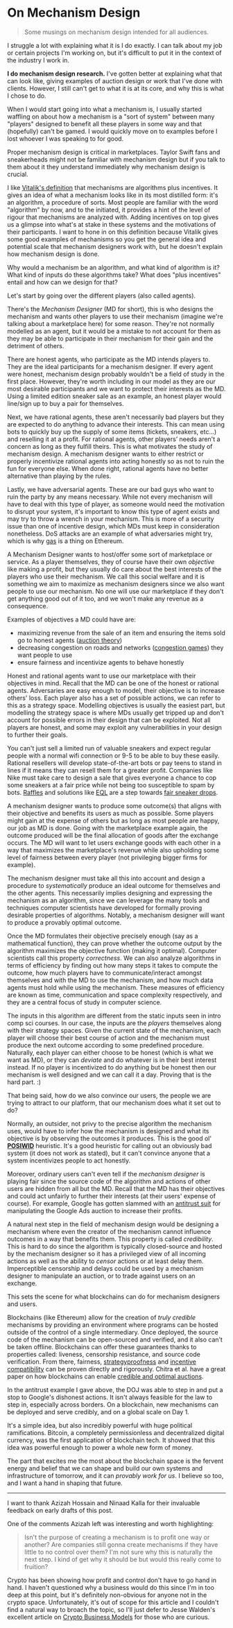 # On Mechanism Design

> Some musings on mechanism design intended for all audiences.

I struggle a lot with explaining what it is I do exactly. I can talk about my job or certain projects I'm working on, but it's difficult to put it in the context of the industry I work in.

**I do mechanism design research.** I've gotten better at explaining what that can look like, giving examples of auction design or work that I've done with clients. However, I still can't get to what it is at its core, and why this is what I chose to do.

When I would start going into what a mechanism is, I usually started waffling on about how a mechanism is a "sort of system" between many "players" designed to benefit all these players in some way and that (hopefully) can't be gamed. I would quickly move on to examples before I lost whoever I was speaking to for good.

Proper mechanism design is critical in marketplaces. Taylor Swift fans and sneakerheads might not be familiar with mechanism design but if you talk to them about it they understand immediately why mechanism design is crucial.

I like [Vitalik's definition](https://nakamoto.com/credible-neutrality/) that mechanisms are algorithms plus incentives. It gives an idea of what a mechanism looks like in its most distilled form: it's an algorithm, a procedure of sorts. Most people are familiar with the word "algorithm" by now, and to the initiated, it provides a hint of the level of rigour that mechanisms are analyzed with. Adding incentives on top gives us a glimpse into what's at stake in these systems and the motivations of their participants. I want to hone in on this definition because Vitalik gives some good examples of mechanisms so you get the general idea and potential scale that mechanism designers work with, but he doesn't explain how mechanism design is done.

Why would a mechanism be an algorithm, and what kind of algorithm is it? What kind of inputs do these algorithms take? What does "plus incentives" entail and how can we design for that?

Let's start by going over the different players (also called agents).

There's the _Mechanism Designer_ (MD for short), this is who designs the mechanism and wants other players to use their mechanism (imagine we're talking about a marketplace here) for some reason. They're not normally modelled as an agent, but it would be a mistake to not account for them as they may be able to participate in their mechanism for their gain and the detriment of others.

There are honest agents, who participate as the MD intends players to. They are the ideal participants for a mechanism designer. If every agent were honest, mechanism design probably wouldn't be a field of study in the first place. However, they're worth including in our model as they are our most desirable participants and we want to protect their interests as the MD. Using a limited edition sneaker sale as an example, an honest player would line/sign up to buy a pair for themselves.

Next, we have rational agents, these aren't necessarily bad players but they are expected to do anything to advance their interests. This can mean using bots to quickly buy up the supply of some items (tickets, sneakers, etc...) and reselling it at a profit. For rational agents, other players’ needs aren't a concern as long as they fulfill theirs. This is what motivates the study of mechanism design. A mechanism designer wants to either restrict or properly incentivize rational agents into acting honestly so as not to ruin the fun for everyone else. When done right, rational agents have no better alternative than playing by the rules.

Lastly, we have adversarial agents. These are our bad guys who want to ruin the party by any means necessary. While not every mechanism will have to deal with this type of player, as someone would need the motivation to disrupt your system, it's important to know this type of agent exists and may try to throw a wrench in your mechanism. This is more of a security issue than one of incentive design, which MDs must keep in consideration nonetheless. DoS attacks are an example of what adversaries might try, which is why [gas](https://ethereum.org/en/developers/docs/gas/) is a thing on Ethereum.

A Mechanism Designer wants to host/offer some sort of marketplace or service. As a player themselves, they of course have their own _objective_ like making a profit, but they usually do care about the best interests of the players who use their mechanism. We call this social welfare and it is something we aim to maximize as mechanism designers since we also want people to use our mechanism. No one will use our marketplace if they don't get anything good out of it too, and we won't make any revenue as a consequence.

Examples of objectives a MD could have are:

- maximizing revenue from the sale of an item and ensuring the items sold go to honest agents ([auction theory](https://en.wikipedia.org/wiki/Auction_theory))
- decreasing congestion on roads and networks ([congestion games](https://en.wikipedia.org/wiki/Congestion_game)) they want people to use
- ensure fairness and incentivize agents to behave honestly

Honest and rational agents want to use our marketplace with their objectives in mind. Recall that the MD can be one of the honest or rational agents. Adversaries are easy enough to model, their objective is to increase others' loss. Each player also has a set of possible actions, we can refer to this as a strategy space. Modelling objectives is usually the easiest part, but modelling the strategy space is where MDs usually get tripped up and don't account for possible errors in their design that can be exploited. Not all players are honest, and some may exploit any vulnerabilities in your design to further their goals.

You can't just sell a limited run of valuable sneakers and expect regular people with a normal wifi connection or 9-5 to be able to buy these easily. Rational resellers will develop state-of-the-art bots or pay teens to stand in lines if it means they can resell them for a greater profit. Companies like Nike must take care to design a sale that gives everyone a chance to cop some sneakers at a fair price while not being too susceptible to spam by bots. [Raffles](https://queue-it.com/blog/sneaker-raffles/) and solutions like [EQL](https://www.eql.com/) are a step towards [fair sneaker drops](./sneakers.html).

A mechanism designer wants to produce some outcome(s) that aligns with their objective and benefits its users as much as possible. Some players might gain at the expense of others but as long as most people are happy, our job as MD is done. Going with the marketplace example again, the outcome produced will be the final allocation of goods after the exchange occurs. The MD will want to let users exchange goods with each other in a way that maximizes the marketplace's revenue while also upholding some level of fairness between every player (not privileging bigger firms for example).

The mechanism designer must take all this into account and design a procedure to _systematically_ produce an ideal outcome for themselves and the other agents. This necessarily implies designing and expressing the mechanism as an algorithm, since we can leverage the many tools and techniques computer scientists have developed for formally proving desirable properties of algorithms. Notably, a mechanism designer will want to produce a provably optimal outcome.

Once the MD formulates their objective precisely enough (say as a mathematical function), they can prove whether the outcome output by the algorithm maximizes the objective function (making it optimal). Computer scientists call this property _correctness_. We can also analyze algorithms in terms of efficiency by finding out how many steps it takes to compute the outcome, how much players have to communicate/interact amongst themselves and with the MD to use the mechanism, and how much data agents must hold while using the mechanism. These measures of efficiency are known as time, communication and space complexity respectively, and they are a central focus of study in computer science.

The inputs in this algorithm are different from the static inputs seen in intro comp sci courses. In our case, the inputs are the _players_ themselves along with their strategy spaces. Given the current state of the mechanism, each player will choose their best course of action and the mechanism must produce the next outcome according to some predefined procedure. Naturally, each player can either choose to be honest (which is what we want as MD), or they can _deviate_ and do whatever is in their best interest instead. If no player is incentivized to do anything but be honest then our mechanism is well designed and we can call it a day. Proving that is the hard part. :)

That being said, how do we also convince our users, the people we are trying to attract to our platform, that our mechanism does what it set out to do?

Normally, an outsider, not privy to the precise algorithm the mechanism uses, would have to infer how the mechanism is designed and what its objective is by observing the outcomes it produces. This is the good ol' [**POSIWID**](https://en.wikipedia.org/wiki/The_purpose_of_a_system_is_what_it_does) heuristic. It's a good heuristic for calling out an obviously bad system (it does not work as stated), but it can't convince anyone that a system incentivizes people to act honestly.

Moreover, ordinary users can't even tell if the _mechanism designer_ is playing fair since the source code of the algorithm and actions of other users are hidden from all but the MD. Recall that the MD has their objectives and could act unfairly to further their interests (at their users' expense of course). For example, Google has gotten slammed with an [antitrust suit](https://www.justice.gov/opa/pr/justice-department-sues-google-monopolizing-digital-advertising-technologies) for manipulating the Google Ads auction to increase their profits.

A natural next step in the field of mechanism design would be designing a mechanism where even the creator of the mechanism cannot influence outcomes in a way that benefits them. This property is called _credibility_. This is hard to do since the algorithm is typically closed-source and hosted by the mechanism designer so it has a privileged view of all incoming actions as well as the ability to _censor_ actions or at least delay them. Imperceptible censorship and delays could be used by a mechanism designer to manipulate an auction, or to trade against users on an exchange.

This sets the scene for what blockchains can do for mechanism designers and users.

Blockchains (like Ethereum) allow for the creation of _truly credible_ mechanisms by providing an environment where programs can be hosted outside of the control of a single intermediary. Once deployed, the source code of the mechanism can be open-sourced and verified, and it also can’t be taken offline. Blockchains can offer these guarantees thanks to properties called: liveness, censorship resistance, and source code verification. From there, fairness, [strategyproofness](https://en.wikipedia.org/wiki/Strategyproofness) and [incentive compatibility](https://en.wikipedia.org/wiki/Incentive_compatibility) can be proven directly and rigorously. Chitra et al. have a great paper on how blockchains can enable [credible and optimal auctions](https://eprint.iacr.org/2023/114.pdf).

In the antitrust example I gave above, the DOJ was able to step in and put a stop to Google's dishonest actions. It isn't always feasible for the law to step in, especially across borders. On a blockchain, new mechanisms can be deployed and serve credibly, and on a global scale on Day 1.

It's a simple idea, but also incredibly powerful with huge political ramifications. Bitcoin, a completely permissionless and decentralized digital currency, was the first application of blockchain tech. It showed that this idea was powerful enough to power a whole new form of money.

The part that excites me the most about the blockchain space is the fervent energy and belief that we can shape and build our own systems and infrastructure of tomorrow, and it can _provably work for us_. I believe so too, and I want a hand in shaping that future.

---

I want to thank Azizah Hossain and Ninaad Kalla for their invaluable feedback on early drafts of this post.

One of the comments Azizah left was interesting and worth highlighting:

> Isn't the purpose of creating a mechanism is to profit one way or another? Are companies still gonna create mechanisms if they have little to no control over them? I'm not sure why this is naturally the next step. I kind of get why it should be but would this really come to fruition?

Crypto has been showing how profit and control don't have to go hand in hand. I haven't questioned why a business would do this since I'm in too deep at this point, but it's definitely non-obvious for anyone not in the crypto space. Unfortunately, it's out of scope for this article and I couldn't find a natural way to broach the topic, so I'll just defer to Jesse Walden's excellent article on [Crypto Business Models](https://a16zcrypto.com/posts/article/crypto-business-model/) for those who are curious.

